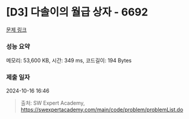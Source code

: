 # [D3] 다솔이의 월급 상자 - 6692 

[문제 링크](https://swexpertacademy.com/main/code/problem/problemDetail.do?contestProbId=AWdXofhKFkADFAWn) 

### 성능 요약

메모리: 53,600 KB, 시간: 349 ms, 코드길이: 194 Bytes

### 제출 일자

2024-10-16 16:46



> 출처: SW Expert Academy, https://swexpertacademy.com/main/code/problem/problemList.do